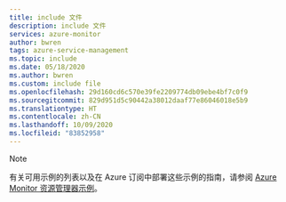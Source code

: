 ```yaml
---
title: include 文件
description: include 文件
services: azure-monitor
author: bwren
tags: azure-service-management
ms.topic: include
ms.date: 05/18/2020
ms.author: bwren
ms.custom: include file
ms.openlocfilehash: 29d160cd6c570e39fe2209774db09ebe4bf7c0f9
ms.sourcegitcommit: 829d951d5c90442a38012daaf77e86046018e5b9
ms.translationtype: HT
ms.contentlocale: zh-CN
ms.lasthandoff: 10/09/2020
ms.locfileid: "83852958"
---
```

> [!NOTE]
> 有关可用示例的列表以及在 Azure 订阅中部署这些示例的指南，请参阅 [Azure Monitor 资源管理器示例](../articles/azure-monitor/samples/resource-manager-samples.md)。

